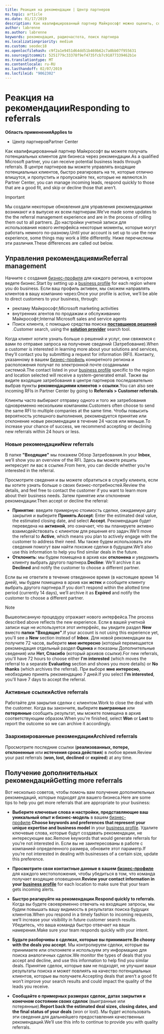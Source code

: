 ```yaml
---
title: Реакция на рекомендации | Центр партнеров
ms.topic: article
ms.date: 01/17/2019
description: Как квалифицированный партнер Майкрософт можно оценить, согласования и реагирование на рекомендации через Центр партнеров.
author: labrenne
ms.author: labrenne
keywords: рекомендация, радиочастота, поиск партнера
ms.localizationpriority: medium
ms.custom: seodec18
ms.openlocfilehash: c9f2a1e9451d64dd51b469b62c7a0bb07f955631
ms.sourcegitcommit: 5251779c33378f9ef4735fcb7c91877339462b1e
ms.translationtype: MT
ms.contentlocale: ru-RU
ms.lasthandoff: 02/07/2019
ms.locfileid: "9062302"
---
```

# <a name="responding-to-referrals"></a><span data-ttu-id="51633-104">Реакция на рекомендации</span><span class="sxs-lookup"><span data-stu-id="51633-104">Responding to referrals</span></span>

**<span data-ttu-id="51633-105">Область применения</span><span class="sxs-lookup"><span data-stu-id="51633-105">Applies to</span></span>**

-  <span data-ttu-id="51633-106">Центр партнеров</span><span class="sxs-lookup"><span data-stu-id="51633-106">Partner Center</span></span>

<span data-ttu-id="51633-107">Как квалифицированный партнер Майкрософт вы можете получать потенциальных клиентов для бизнеса через рекомендации.</span><span class="sxs-lookup"><span data-stu-id="51633-107">As a qualified Microsoft partner, you can receive potential business leads through referrals.</span></span> <span data-ttu-id="51633-108">В центре партнеров вы можете управлять входящие потенциальных клиентов, быстро реагировать на те, которые отлично впишутся, и пропустить и пропускайте тех, которые не являются.</span><span class="sxs-lookup"><span data-stu-id="51633-108">In Partner Center, you can manage incoming leads, respond quickly to those that are a good fit, and skip or decline those that aren’t.</span></span> 

> [!IMPORTANT]
> <span data-ttu-id="51633-109">Мы создали некоторые обновления для управления рекомендациями возникают и в выпуске их всем партнерам.</span><span class="sxs-lookup"><span data-stu-id="51633-109">We’ve made some updates to the the referral management experience and are in the process of rolling them out to all partners.</span></span> <span data-ttu-id="51633-110">До настройки учетной записи для использования нового интерфейса некоторые моменты, которые могут работать немного по-разному.</span><span class="sxs-lookup"><span data-stu-id="51633-110">Until your account is set up to use the new experience, some things may work a little differently.</span></span> <span data-ttu-id="51633-111">Ниже перечислены эти различия.</span><span class="sxs-lookup"><span data-stu-id="51633-111">These differences are called out below.</span></span> 

## <a name="referral-management"></a><span data-ttu-id="51633-112">Управления рекомендациями</span><span class="sxs-lookup"><span data-stu-id="51633-112">Referral management</span></span>

<span data-ttu-id="51633-113">Начните с создания [бизнес-профиля](create-a-marketing-profile.md) для каждого региона, в котором ведете бизнес.</span><span class="sxs-lookup"><span data-stu-id="51633-113">Start by setting up a [business profile](create-a-marketing-profile.md) for each region where you do business.</span></span> <span data-ttu-id="51633-114">Если ваш профиль активен, мы сможем направлять клиентов в вашу компанию через:</span><span class="sxs-lookup"><span data-stu-id="51633-114">Once your profile is active, we’ll be able to direct customers to your business, through:</span></span>

*  <span data-ttu-id="51633-115">рекламу Майкрософт;</span><span class="sxs-lookup"><span data-stu-id="51633-115">Microsoft marketing activities</span></span>
*  <span data-ttu-id="51633-116">внутренних агентов по продажам и обслуживанию Майкрософт;</span><span class="sxs-lookup"><span data-stu-id="51633-116">Internal Microsoft sales and service agents</span></span>
*  <span data-ttu-id="51633-117">Поиск клиента, с помощью средства поиска **[поставщиков решений](https://www.microsoft.com/solution-providers/home)** .</span><span class="sxs-lookup"><span data-stu-id="51633-117">Customer search, using the **[solution provider](https://www.microsoft.com/solution-providers/home)** search tool.</span></span>

<span data-ttu-id="51633-118">Когда клиент хотите узнать больше о решений и услуг, они свяжемся с вами по отправке запроса на получение сведений (Затребование).</span><span class="sxs-lookup"><span data-stu-id="51633-118">When a customer is interested in learning more about your solutions and services, they’ll contact you by submitting a request for information (RFI).</span></span> <span data-ttu-id="51633-119">Контакту, указанному в вашем [бизнес-профиль](create-a-marketing-profile.md) конкретного региона и расположения получат по электронной почте созданными системой.</span><span class="sxs-lookup"><span data-stu-id="51633-119">The contact listed in your [business profile](create-a-marketing-profile.md) specific to the region and location selected will receive a system-generated email.</span></span> <span data-ttu-id="51633-120">Также вы видите входящие затребования в центре партнеров последовательно выбрав пункты **рекомендациями клиентов > ссылки**.</span><span class="sxs-lookup"><span data-stu-id="51633-120">You can also see incoming RFIs in Partner Center by going to **Referrals > Customer referrals**.</span></span>

<span data-ttu-id="51633-121">Клиенты часто выбирают отправку одного и того же затребования одновременно нескольким компаниям.</span><span class="sxs-lookup"><span data-stu-id="51633-121">Customers often choose to send the same RFI to multiple companies at the same time.</span></span> <span data-ttu-id="51633-122">Чтобы повысить вероятность успешного выполнения, рекомендуется принятие или отклонение новые рекомендации в течение 24 часов или меньше.</span><span class="sxs-lookup"><span data-stu-id="51633-122">To increase your chance of success, we recommend accepting or declining new referrals within 24 hours or less.</span></span>

### <a name="new-referrals"></a><span data-ttu-id="51633-123">Новые рекомендации</span><span class="sxs-lookup"><span data-stu-id="51633-123">New referrals</span></span>

<span data-ttu-id="51633-124">В папке **"Входящие"** мы покажем Обзор Затребования.</span><span class="sxs-lookup"><span data-stu-id="51633-124">In your **Inbox**, we’ll show you an overview of the RFI.</span></span> <span data-ttu-id="51633-125">Здесь вы можете решить интересует ли вас в ссылке.</span><span class="sxs-lookup"><span data-stu-id="51633-125">From here, you can decide whether you’re interested in the referral.</span></span> 

<span data-ttu-id="51633-126">Просмотрите сведения и вы можете обратиться в службу клиента, если вы хотите узнать больше о своих бизнес-потребностей.</span><span class="sxs-lookup"><span data-stu-id="51633-126">Review the details, and feel free to contact the customer if you want to learn more about their business needs.</span></span> <span data-ttu-id="51633-127">Затем принятие или отклонение рекомендации:</span><span class="sxs-lookup"><span data-stu-id="51633-127">Then accept or decline the referral:</span></span> 

*  <span data-ttu-id="51633-128">**Принятие**: введите примерную стоимость сделки, ожидаемую дату закрытия и выберите **Принять**.</span><span class="sxs-lookup"><span data-stu-id="51633-128">**Accept**: Enter the estimated deal value, the estimated closing date, and select **Accept**.</span></span> <span data-ttu-id="51633-129">Рекомендация будет переведена на **активной**, это означает, что вы планируете активно взаимодействовать с клиентом для решения его задач.</span><span class="sxs-lookup"><span data-stu-id="51633-129">We’ll move the referral to **Active**, which means you plan to actively engage with the customer to address their need.</span></span> <span data-ttu-id="51633-130">Мы также будем использовать эти сведения помогут вам найти похожие сделки в будущем.</span><span class="sxs-lookup"><span data-stu-id="51633-130">We’ll also use this information to help you find similar deals in the future.</span></span>
*  <span data-ttu-id="51633-131">**Отклонить**: мы будем помещена в архив как **отклонена** и уведомить клиенту выбрать другого партнера.</span><span class="sxs-lookup"><span data-stu-id="51633-131">**Decline**: We’ll archive it as **Declined** and notify the customer to choose a different partner.</span></span>

<span data-ttu-id="51633-132">Если вы не ответите в течение отведенное время (в настоящее время 14 дней), мы будем помещена в архив как **истек** и сообщите клиенту выбрать другого партнера.</span><span class="sxs-lookup"><span data-stu-id="51633-132">If you don’t respond within the allotted time period (currently 14 days), we’ll archive it as **Expired** and notify the customer to choose a different partner.</span></span>

> [!NOTE]
> <span data-ttu-id="51633-133">Вышеописанную процедуру отражает нового интерфейса.</span><span class="sxs-lookup"><span data-stu-id="51633-133">The process described above reflects the new experience.</span></span> <span data-ttu-id="51633-134">Если в вашей учетной записи еще не используется этот интерфейс, вы увидите раздел **New** вместо **папки "Входящие"**.</span><span class="sxs-lookup"><span data-stu-id="51633-134">If your account is not using this experience yet, you'll see a **New** section instead of **Inbox**.</span></span> <span data-ttu-id="51633-135">Для новой рекомендации вы получите 72 часов, выберите **мне интересно** (который перемещается рекомендация отдельный раздел **Оценка** и показаны Дополнительные сведения) или **Нет, Спасибо** (который архивов ссылки).</span><span class="sxs-lookup"><span data-stu-id="51633-135">For new referrals, you'll have 72 hours to choose either **I'm interested** (which moves the referral to a separate **Evaluating** section and shows you more details) or **No thanks** (which archives the referral).</span></span> <span data-ttu-id="51633-136">При выборе **мне интересно**, необходимо принять рекомендацию 7 дней.</span><span class="sxs-lookup"><span data-stu-id="51633-136">If you select **I'm interested**, you'll have 7 days to accept the referral.</span></span>

### <a name="active-referrals"></a><span data-ttu-id="51633-137">Активные ссылки</span><span class="sxs-lookup"><span data-stu-id="51633-137">Active referrals</span></span>

<span data-ttu-id="51633-138">Работайте для закрытия сделки с клиентом.</span><span class="sxs-lookup"><span data-stu-id="51633-138">Work to close the deal with the customer.</span></span> <span data-ttu-id="51633-139">Когда вы закончите, выберите **выигранные** или **потерянные** сообщить результат, мы можете помещена в архив соответствующим образом.</span><span class="sxs-lookup"><span data-stu-id="51633-139">When you're finished, select **Won** or **Lost** to report the outcome so we can archive it accordingly.</span></span>

### <a name="archived-referrals"></a><span data-ttu-id="51633-140">Заархивированные рекомендации</span><span class="sxs-lookup"><span data-stu-id="51633-140">Archived referrals</span></span>

<span data-ttu-id="51633-141">Просмотрите последние ссылки (**реализованных, потере, отклоненные** или **истечения срока действия**) в любое время.</span><span class="sxs-lookup"><span data-stu-id="51633-141">Review your past referrals (**won, lost, declined** or **expired**) at any time.</span></span> 

## <a name="getting-more-referrals"></a><span data-ttu-id="51633-142">Получение дополнительных рекомендаций</span><span class="sxs-lookup"><span data-stu-id="51633-142">Getting more referrals</span></span>

<span data-ttu-id="51633-143">Вот несколько советов, чтобы помочь вам получение дополнительных рекомендаций, которые подходят для вашего бизнеса.</span><span class="sxs-lookup"><span data-stu-id="51633-143">Here are some tips to help you get more referrals that are appropriate to your business:</span></span>

*  <span data-ttu-id="51633-144">**Выберите ключевые слова и настройки, представляющие ваш уникальный опыт и бизнес-модель** в вашем [бизнес-профиле](create-a-marketing-profile.md).</span><span class="sxs-lookup"><span data-stu-id="51633-144">**Choose keywords and preferences that represent your unique expertise and business model** in your [business profile](create-a-marketing-profile.md).</span></span> <span data-ttu-id="51633-145">Удалите ключевые слова, которые будут создавать рекомендации, не интересующие вас.</span><span class="sxs-lookup"><span data-stu-id="51633-145">Remove keywords that would generate referrals for you’re not interested in.</span></span> <span data-ttu-id="51633-146">Если вы не заинтересованы в работе с компанией определенного размера, обновите этот параметр.</span><span class="sxs-lookup"><span data-stu-id="51633-146">If you’re not interested in dealing with businesses of a certain size, update this preference.</span></span>

*  <span data-ttu-id="51633-147">**Просмотрите свои контактные данные в вашем [бизнес-профиле](create-a-marketing-profile.md)** для каждого местоположения, чтобы убедиться в том, что команда получает входящие оповещения.</span><span class="sxs-lookup"><span data-stu-id="51633-147">**Review your contact information in your [business profile](create-a-marketing-profile.md)** for each location to make sure that your team gets incoming alerts.</span></span>

*  <span data-ttu-id="51633-148">**Быстро реагируйте на рекомендации**.</span><span class="sxs-lookup"><span data-stu-id="51633-148">**Respond quickly to referrals**.</span></span> <span data-ttu-id="51633-149">Когда вы будете своевременно отвечать на входящие запросы, мы будем повышать вашу видимость в результатах поиска будущих клиентов.</span><span class="sxs-lookup"><span data-stu-id="51633-149">When you respond in a timely fashion to incoming requests, we’ll increase your visibility in future customer search results.</span></span> <span data-ttu-id="51633-150">Убедитесь, что ваша команда быстро отвечает на ваши намерения.</span><span class="sxs-lookup"><span data-stu-id="51633-150">Make sure your team responds quickly with your intent.</span></span>

*  <span data-ttu-id="51633-151">**Будьте разборчивы в сделках, которые вы принимаете**.</span><span class="sxs-lookup"><span data-stu-id="51633-151">**Be choosy with the deals you accept**.</span></span> <span data-ttu-id="51633-152">Мы контролируем сделки, которые вы принимаете или отклоняете и используем эту информацию для поиска аналогичных сделок.</span><span class="sxs-lookup"><span data-stu-id="51633-152">We monitor the types of deals that you accept and decline, and use this information to help find you similar deals.</span></span> <span data-ttu-id="51633-153">Принятие сделок, которые вам не подходят, не улучшит ваши результаты поиска и может повлиять на качество потенциальных клиентов, которые вы получаете.</span><span class="sxs-lookup"><span data-stu-id="51633-153">Accepting deals that aren’t a good fit won’t improve your search results and could impact the quality of the leads you receive.</span></span>

*  <span data-ttu-id="51633-154">**Сообщайте о примерных размерах сделок, датах закрытия и конечном состоянии своих сделок** (выигранные или потерянные).</span><span class="sxs-lookup"><span data-stu-id="51633-154">**Report back the estimated deal sizes, closing dates, and the final status of your deals** (won or lost).</span></span> <span data-ttu-id="51633-155">Мы будет использовать эти сведения для дальнейшего предоставления качественных рекомендаций.</span><span class="sxs-lookup"><span data-stu-id="51633-155">We’ll use this info to continue to provide you with quality referrals.</span></span>
